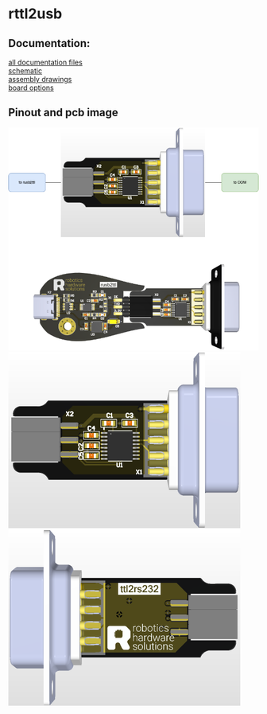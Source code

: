 # rttl2usb

## Documentation:
[all documentation files](doc/pcb/)<br>
[schematic](<doc/pcb/Schematic Prints.PDF>)<br>
[assembly drawings](<doc/pcb/Assembly Drawings.PDF>)<br>
[board options](doc/pcb/board_options.txt)

## Pinout and pcb image
![pinout](doc/pinout/pinout.png)<br>
![top](doc/photo/top.png)<br>
![top](doc/photo/bot.png)








